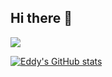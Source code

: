 ## Hi there 👋

<!--
**eddyhwang97/eddyhwang97** is a ✨ _special_ ✨ repository because its `README.md` (this file) appears on your GitHub profile.

Here are some ideas to get you started:

- 🔭 I’m currently working on ...
- 🌱 I’m currently learning ...
- 👯 I’m looking to collaborate on ...
- 🤔 I’m looking for help with ...
- 💬 Ask me about ...
- 📫 How to reach me: ...
- 😄 Pronouns: ...
- ⚡ Fun fact: ...
-->
<img src="https://img.shields.io/badge/react-20232a.svg?style=for-the-badge&logo=react&logoColor=61DAFB" />


[![Eddy's GitHub stats](https://github-readme-stats.vercel.app/api?username=eddyhwang97)](https://github.com/eddyhwang97/github-readme-stats)
